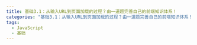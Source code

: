 ```yaml
---
title: 基础3.1：从输入URL到页面加载的过程？由一道题完善自己的前端知识体系！
categories: "基础3.1：从输入URL到页面加载的过程？由一道题完善自己的前端知识体系！"
tags:
  - JavaScript
  - 基础
---
```


